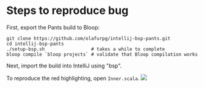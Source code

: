 # Steps to reproduce bug

First, export the Pants build to Bloop:
```
git clone https://github.com/olafurpg/intellij-bsp-pants.git
cd intellij-bsp-pants
./setup-bsp.sh                 # takes a while to complete
bloop compile `bloop projects` # validate that Bloop compilation works
```

Next, import the build into IntelliJ using "bsp".

To reproduce the red highlighting, open `Inner.scala`.
![](https://user-images.githubusercontent.com/1408093/69877060-12b01200-12b9-11ea-99e4-4b45729dfd1a.png)
